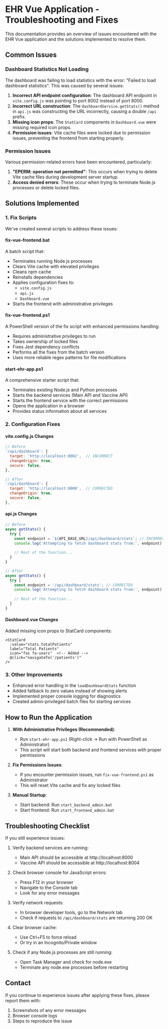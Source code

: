 # EHR Vue Application - Troubleshooting and Fixes

This documentation provides an overview of issues encountered with the EHR Vue application and the solutions implemented to resolve them.

## Common Issues

### Dashboard Statistics Not Loading

The dashboard was failing to load statistics with the error: "Failed to load dashboard statistics". This was caused by several issues:

1. **Incorrect API endpoint configuration**: The dashboard API endpoint in `vite.config.js` was pointing to port 8002 instead of port 8000.
2. **Incorrect URL construction**: The `dashboardService.getStats()` method in `api.js` was constructing the URL incorrectly, causing a double `/api` prefix.
3. **Missing icon props**: The `StatCard` components in `Dashboard.vue` were missing required icon props.
4. **Permission issues**: Vite cache files were locked due to permission issues, preventing the frontend from starting properly.

### Permission Issues

Various permission-related errors have been encountered, particularly:

1. **"EPERM: operation not permitted"**: This occurs when trying to delete Vite cache files during development server startup.
2. **Access denied errors**: These occur when trying to terminate Node.js processes or delete locked files.

## Solutions Implemented

### 1. Fix Scripts

We've created several scripts to address these issues:

#### fix-vue-frontend.bat

A batch script that:
- Terminates running Node.js processes
- Clears Vite cache with elevated privileges
- Cleans npm cache
- Reinstalls dependencies
- Applies configuration fixes to:
  - `vite.config.js`
  - `api.js`
  - `Dashboard.vue`
- Starts the frontend with administrative privileges

#### fix-vue-frontend.ps1

A PowerShell version of the fix script with enhanced permissions handling:
- Requires administrative privileges to run
- Takes ownership of locked files
- Fixes Jest dependency conflicts
- Performs all the fixes from the batch version
- Uses more reliable regex patterns for file modifications

#### start-ehr-app.ps1

A comprehensive starter script that:
- Terminates existing Node.js and Python processes
- Starts the backend services (Main API and Vaccine API)
- Starts the frontend service with the correct permissions
- Opens the application in a browser
- Provides status information about all services

### 2. Configuration Fixes

#### vite.config.js Changes

```javascript
// Before
'/api/dashboard': {
  target: 'http://localhost:8002',  // INCORRECT
  changeOrigin: true,
  secure: false,
},

// After
'/api/dashboard': {
  target: 'http://localhost:8000',  // CORRECTED
  changeOrigin: true,
  secure: false,
},
```

#### api.js Changes

```javascript
// Before
async getStats() {
  try {
    const endpoint = `${API_BASE_URL}/api/dashboard/stats`; // INCORRECT (double /api)
    console.log('Attempting to fetch dashboard stats from:', endpoint);
    
    // Rest of the function...
  }
}

// After
async getStats() {
  try {
    const endpoint = '/api/dashboard/stats'; // CORRECTED
    console.log('Attempting to fetch dashboard stats from:', endpoint);
    
    // Rest of the function...
  }
}
```

#### Dashboard.vue Changes

Added missing icon props to StatCard components:

```vue
<StatCard 
  :value="stats.totalPatients"
  label="Total Patients"
  icon="fas fa-users"  <!-- Added -->
  @click="navigateTo('/patients')"
/>
```

### 3. Other Improvements

- Enhanced error handling in the `loadDashboardStats` function
- Added fallback to zero values instead of showing alerts
- Implemented proper console logging for diagnostics
- Created admin-privileged batch files for starting services

## How to Run the Application

1. **With Administrative Privileges (Recommended)**:
   - Run `start-ehr-app.ps1` (Right-click → Run with PowerShell as Administrator)
   - This script will start both backend and frontend services with proper permissions

2. **Fix Permissions Issues**:
   - If you encounter permission issues, run `fix-vue-frontend.ps1` as Administrator
   - This will reset Vite cache and fix any locked files

3. **Manual Startup**:
   - Start backend: Run `start_backend_admin.bat`
   - Start frontend: Run `start_frontend_admin.bat`

## Troubleshooting Checklist

If you still experience issues:

1. Verify backend services are running:
   - Main API should be accessible at http://localhost:8000
   - Vaccine API should be accessible at http://localhost:8004

2. Check browser console for JavaScript errors:
   - Press F12 in your browser
   - Navigate to the Console tab
   - Look for any error messages

3. Verify network requests:
   - In browser developer tools, go to the Network tab
   - Check if requests to `/api/dashboard/stats` are returning 200 OK

4. Clear browser cache:
   - Use Ctrl+F5 to force reload
   - Or try in an Incognito/Private window

5. Check if any Node.js processes are still running:
   - Open Task Manager and check for node.exe
   - Terminate any node.exe processes before restarting

## Contact

If you continue to experience issues after applying these fixes, please report them with:
1. Screenshots of any error messages
2. Browser console logs
3. Steps to reproduce the issue 